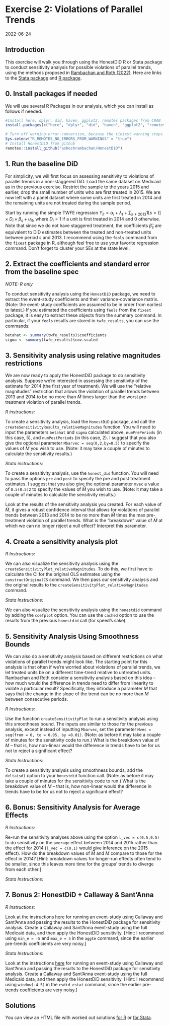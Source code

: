 Exercise 2: Violations of Parallel Trends
================
2022-06-24

## Introduction

This exercise will walk you through using the HonestDiD R or Stata
package to conduct sensitivity analysis for possible violations of
parallel trends, using the methods proposed in [Rambachan and Roth
(2022)](https://jonathandroth.github.io/assets/files/HonestParallelTrends_Main.pdf).
Here are links to the [Stata
package](https://github.com/mcaceresb/stata-honestdid) and [R
package](https://github.com/asheshrambachan/HonestDiD).

## 0. Install packages if needed

We will use several R Packages in our analysis, which you can install as
follows if needed.

``` r
#Install here, dplyr, did, haven, ggplot2, remotes packages from CRAN
install.packages(c("here", "dplyr", "did", "haven", "ggplot2", "remotes"))

# Turn off warning-error-conversion, because the tiniest warning stops installation
Sys.setenv("R_REMOTES_NO_ERRORS_FROM_WARNINGS" = "true")
# Install HonestDiD from github
remotes::install_github("asheshrambachan/HonestDiD")
```

## 1. Run the baseline DiD

For simplicity, we will first focus on assessing sensitivity to
violations of parallel trends in a non-staggered DiD. Load the same
dataset on Medicaid as in the previous exercise. Restrict the sample to
the years 2015 and earlier, drop the small number of units who are first
treated in 2015. We are now left with a panel dataset where some units
are first treated in 2014 and the remaining units are not treated during
the sample period.

Start by running the simple TWFE regression
$Y_{it} = \alpha_i + \lambda_t + \sum_{s \neq 2013} 1[s=t] \times D_i \times \beta_s + u_{it} ,$
where $D_i =1$ if a unit is first treated in 2014 and 0 otherwise. Note
that since we do not have staggered treatment, the coefficients
$\hat{\beta}_s$ are equivalent to DiD estimates between the treated and
non-treated units between period $s$ and 2013. I recommend using the
`feols` command from the `fixest` package in R, although feel free to
use your favorite regression command. Don’t forget to cluster your SEs
at the state level.

## 2. Extract the coefficients and standard error from the baseline spec

*NOTE: R only*

To conduct sensitivity analysis using the `HonestDiD` package, we need
to extract the event-study coefficients and their variance-covariance
matrix. (Note: the event-study coefficients are assumed to be in order
from earliest to latest.) If you estimated the coefficients using
`feols` from the `fixest` package, it is easy to extract these objects
from the summary command. In particular, if your `feols` results are
stored in `twfe_results`, you can use the commands:

``` r
betahat <- summary(twfe_results)$coefficients
sigma <- summary(twfe_results)$cov.scaled
```

## 3. Sensitivity analysis using relative magnitudes restrictions

We are now ready to apply the HonestDiD package to do sensitivity
analysis. Suppose we’re interested in assessing the sensitivity of the
estimate for 2014 (the first year of treatment). We will use the
“relative magnitudes” restriction that allows the violation of parallel
trends between 2013 and 2014 to be no more than $\bar{M}$ times larger
than the worst pre-treatment violation of parallel trends.

*R instructions:*

To create a sensitivity analysis, load the `HonestDiD` package, and call
the `createSensitivityResults_relativeMagnitudes` function. You will
need to input the parameters `betahat` and `sigma` calculated above,
`numPrePeriods` (in this case, 5), and `numPostPeriods` (in this case,
2). I suggest that you also give the optional parameter
`Mbarvec = seq(0,2,by=0.5)` to specify the values of $\bar{M}$ you wish
to use. (Note: it may take a couple of minutes to calculate the
sensitivity results.)

*Stata instructions:*

To create a sensitivity analysis, use the `honest_did` function. You
will need to pass the options `pre` and `post` to specify the pre and
post treatment estimates. I suggest that you also give the optional
parameter `mvec` a value of `0.5(0.5)2` to specify the values of
$\bar{M}$ you wish to use. (Note: it may take a couple of minutes to
calculate the sensitivity results.)

Look at the results of the sensitivity analysis you created. For each
value of $\bar{M}$, it gives a robust confidence interval that allows
for violations of parallel trends between 2013 and 2014 to be no more
than $\bar{M}$ times the max pre-treatment violation of parallel trends.
What is the “breakdown” value of $\bar{M}$ at which we can no longer
reject a null effect? Interpret this parameter.

## 4. Create a sensitivity analysis plot

*R Instructions:*

We can also visualize the sensitivity analysis using the
`createSensitivityPlot_relativeMagnitudes`. To do this, we first have to
calculate the CI for the original OLS estimates using the
`constructOriginalCS` command. We then pass our sensitivity analysis and
the original results to the `createSensitivityPlot_relativeMagnitudes`
command.

*Stata Instructions:*

We can also visualize the sensitivity analysis using the `honestdid`
command by adding the `coefplot` option. You can use the `cached` option
to use the results from the previous `honestdid` call (for speed’s
sake).

## 5. Sensitivity Analysis Using Smoothness Bounds

We can also do a sensitivity analysis based on different restrictions on
what violations of parallel trends might look like. The starting point
for this analysis is that often if we’re worried about violations of
parallel trends, we let treated units be on a different time-trend
relative to untreated units. Rambachan and Roth consider a sensitivity
analysis based on this idea – how much would the difference in trends
need to differ from linearity to violate a particular result?
Specifically, they introduce a parameter $M$ that says that the change
in the slope of the trend can be no more than $M$ between consecutive
periods.

*R Instructions:*

Use the function `createSensitivityPlot` to run a sensitivity analysis
using this smoothness bound. The inputs are similar to those for the
previous analysis, except instead of inputting `Mbarvec`, set the
parameter `Mvec = seq(from = 0, to = 0.05, by =0.01)`. (Note: as before
it may take a couple of minutes for the sensitivity code to run.) What
is the breakdown value of $M$ – that is, how non-linear would the
difference in trends have to be for us not to reject a significant
effect?

*Stata Instructions:*

To create a sensitivity analysis using smoothness bounds, add the
`delta(sd)` option to your `honestdid` function call. (Note: as before
it may take a couple of minutes for the sensitivity code to run.) What
is the breakdown value of $M$ – that is, how non-linear would the
difference in trends have to be for us not to reject a significant
effect?

## 6. Bonus: Sensitivity Analysis for Average Effects

*R Instructions:*

Re-run the sensitivity analyses above using the option
`l_vec = c(0.5,0.5)` to do sensitivity on the `average` effect between
2014 and 2015 rather than the effect for 2014 (`l_vec = c(0,1)` would
give inference on the 2015 effect). How do the breakdown values of
$\bar{M}$ and $M$ compare to those for the effect in 2014? \[Hint:
breakdown values for longer-run effects often tend to be smaller, since
this leaves more time for the groups’ trends to diverge from each
other.\]

*Stata Instructions:*

## 7. Bonus 2: HonestDiD + Callaway & Sant’Anna

*R Instructions:*

Look at the instructions [here](https://github.com/pedrohcgs/CS_RR) for
running an event-study using Callaway and Sant’Anna and passing the
results to the HonestDiD package for sensitivity analysis. Create a
Callaway and Sant’Anna event-study using the full Medicaid data, and
then apply the HonestDiD sensitivity. \[Hint: I recommend using
`min_e = -5` and `max_e = 5` in the `aggte` command, since the earlier
pre-trends coefficients are very noisy.\]

*Stata Instructions:*

Look at the instructions
[here](https://github.com/mcaceresb/stata-honestdid) for running an
event-study using Callaway and Sant’Anna and passing the results to the
HonestDiD package for sensitivity analysis. Create a Callaway and
Sant’Anna event-study using the full Medicaid data, and then apply the
HonestDiD sensitivity. \[Hint: I recommend using `window(-4 5)` in the
`csdid_estat` command, since the earlier pre-trends coefficients are
very noisy.\]

## Solutions

You can view an HTML file with worked out solutions [for
R](https://raw.githack.com/Mixtape-Sessions/Advanced-DID/main/Exercises/Exercise-2/Solutions/medicaid-analysis-pt-violations-solutions-R.html)
or [for
Stata](https://raw.githack.com/Mixtape-Sessions/Advanced-DID/main/Exercises/Exercise-2/Solutions/medicaid-analysis-pt-violations-solutions-stata.html).
